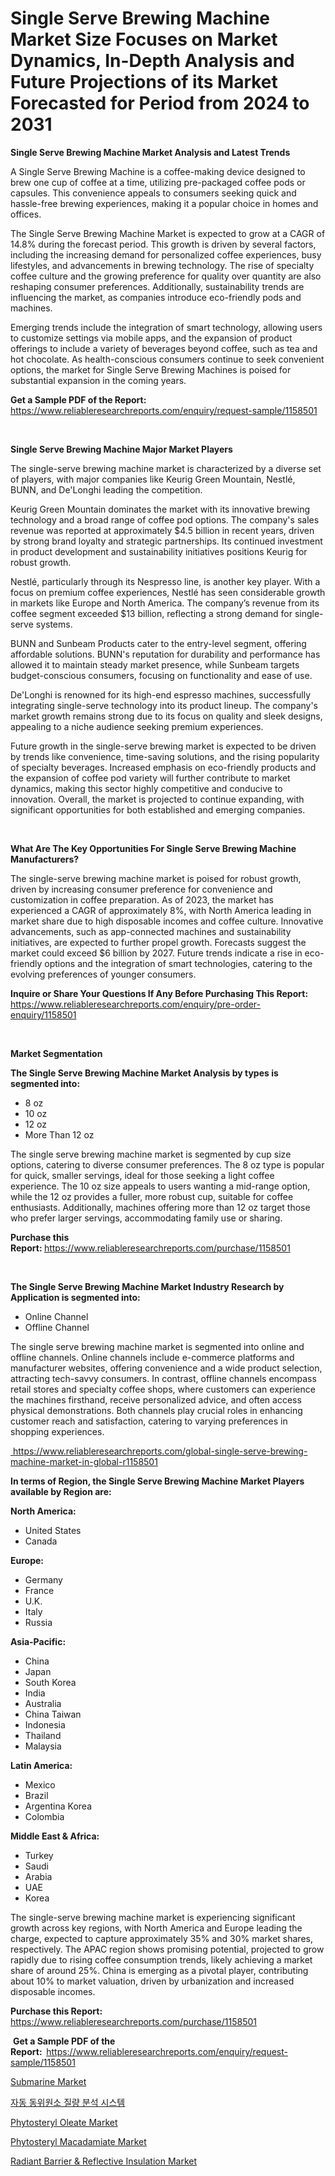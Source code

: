 <p><h1>Single Serve Brewing Machine Market Size Focuses on Market Dynamics, In-Depth Analysis and Future Projections of its Market Forecasted for Period from 2024 to 2031</h1></p><p><strong>Single Serve Brewing Machine Market Analysis and Latest Trends</strong></p>
<p><p>A Single Serve Brewing Machine is a coffee-making device designed to brew one cup of coffee at a time, utilizing pre-packaged coffee pods or capsules. This convenience appeals to consumers seeking quick and hassle-free brewing experiences, making it a popular choice in homes and offices.</p><p>The Single Serve Brewing Machine Market is expected to grow at a CAGR of 14.8% during the forecast period. This growth is driven by several factors, including the increasing demand for personalized coffee experiences, busy lifestyles, and advancements in brewing technology. The rise of specialty coffee culture and the growing preference for quality over quantity are also reshaping consumer preferences. Additionally, sustainability trends are influencing the market, as companies introduce eco-friendly pods and machines.</p><p>Emerging trends include the integration of smart technology, allowing users to customize settings via mobile apps, and the expansion of product offerings to include a variety of beverages beyond coffee, such as tea and hot chocolate. As health-conscious consumers continue to seek convenient options, the market for Single Serve Brewing Machines is poised for substantial expansion in the coming years.</p></p>
<p><strong>Get a Sample PDF of the Report:&nbsp;</strong> <a href="https://www.reliableresearchreports.com/enquiry/request-sample/1158501">https://www.reliableresearchreports.com/enquiry/request-sample/1158501</a></p>
<p>&nbsp;</p>
<p><strong>Single Serve Brewing Machine Major Market Players</strong></p>
<p><p>The single-serve brewing machine market is characterized by a diverse set of players, with major companies like Keurig Green Mountain, Nestlé, BUNN, and De'Longhi leading the competition. </p><p>Keurig Green Mountain dominates the market with its innovative brewing technology and a broad range of coffee pod options. The company's sales revenue was reported at approximately $4.5 billion in recent years, driven by strong brand loyalty and strategic partnerships. Its continued investment in product development and sustainability initiatives positions Keurig for robust growth.</p><p>Nestlé, particularly through its Nespresso line, is another key player. With a focus on premium coffee experiences, Nestlé has seen considerable growth in markets like Europe and North America. The company’s revenue from its coffee segment exceeded $13 billion, reflecting a strong demand for single-serve systems.</p><p>BUNN and Sunbeam Products cater to the entry-level segment, offering affordable solutions. BUNN's reputation for durability and performance has allowed it to maintain steady market presence, while Sunbeam targets budget-conscious consumers, focusing on functionality and ease of use.</p><p>De'Longhi is renowned for its high-end espresso machines, successfully integrating single-serve technology into its product lineup. The company's market growth remains strong due to its focus on quality and sleek designs, appealing to a niche audience seeking premium experiences.</p><p>Future growth in the single-serve brewing market is expected to be driven by trends like convenience, time-saving solutions, and the rising popularity of specialty beverages. Increased emphasis on eco-friendly products and the expansion of coffee pod variety will further contribute to market dynamics, making this sector highly competitive and conducive to innovation. Overall, the market is projected to continue expanding, with significant opportunities for both established and emerging companies.</p></p>
<p>&nbsp;</p>
<p><strong>What Are The Key Opportunities For Single Serve Brewing Machine Manufacturers?</strong></p>
<p><p>The single-serve brewing machine market is poised for robust growth, driven by increasing consumer preference for convenience and customization in coffee preparation. As of 2023, the market has experienced a CAGR of approximately 8%, with North America leading in market share due to high disposable incomes and coffee culture. Innovative advancements, such as app-connected machines and sustainability initiatives, are expected to further propel growth. Forecasts suggest the market could exceed $6 billion by 2027. Future trends indicate a rise in eco-friendly options and the integration of smart technologies, catering to the evolving preferences of younger consumers.</p></p>
<p><strong>Inquire or Share Your Questions If Any Before Purchasing This Report:</strong> <a href="https://www.reliableresearchreports.com/enquiry/pre-order-enquiry/1158501">https://www.reliableresearchreports.com/enquiry/pre-order-enquiry/1158501</a></p>
<p>&nbsp;</p>
<p><strong>Market Segmentation</strong></p>
<p><strong>The Single Serve Brewing Machine Market Analysis by types is segmented into:</strong></p>
<p><ul><li>8 oz</li><li>10 oz</li><li>12 oz</li><li>More Than 12 oz</li></ul></p>
<p><p>The single serve brewing machine market is segmented by cup size options, catering to diverse consumer preferences. The 8 oz type is popular for quick, smaller servings, ideal for those seeking a light coffee experience. The 10 oz size appeals to users wanting a mid-range option, while the 12 oz provides a fuller, more robust cup, suitable for coffee enthusiasts. Additionally, machines offering more than 12 oz target those who prefer larger servings, accommodating family use or sharing.</p></p>
<p><strong>Purchase this Report:&nbsp;</strong><a href="https://www.reliableresearchreports.com/purchase/1158501">https://www.reliableresearchreports.com/purchase/1158501</a></p>
<p>&nbsp;</p>
<p><strong>The Single Serve Brewing Machine Market Industry Research by Application is segmented into:</strong></p>
<p><ul><li>Online Channel</li><li>Offline Channel</li></ul></p>
<p><p>The single serve brewing machine market is segmented into online and offline channels. Online channels include e-commerce platforms and manufacturer websites, offering convenience and a wide product selection, attracting tech-savvy consumers. In contrast, offline channels encompass retail stores and specialty coffee shops, where customers can experience the machines firsthand, receive personalized advice, and often access physical demonstrations. Both channels play crucial roles in enhancing customer reach and satisfaction, catering to varying preferences in shopping experiences.</p></p>
<p><a href="https://www.reliableresearchreports.com/global-single-serve-brewing-machine-market-in-global-r1158501">&nbsp;https://www.reliableresearchreports.com/global-single-serve-brewing-machine-market-in-global-r1158501</a></p>
<p><strong>In terms of Region, the Single Serve Brewing Machine Market Players available by Region are:</strong></p>
<p>
    <p> <strong> North America: </strong>
        <ul>
            <li>United States</li>
            <li>Canada</li>
        </ul>
        </p> 
    <p> <strong> Europe: </strong>
        <ul>
            <li>Germany</li>
            <li>France</li>
            <li>U.K.</li>
            <li>Italy</li>
            <li>Russia</li>
        </ul>
        </p> 
    <p> <strong> Asia-Pacific: </strong>
        <ul>
            <li>China</li>
            <li>Japan</li>
            <li>South Korea</li>
            <li>India</li>
            <li>Australia</li>
            <li>China Taiwan</li>
            <li>Indonesia</li>
            <li>Thailand</li>
            <li>Malaysia</li>
        </ul>
        </p> 
    <p> <strong> Latin America: </strong>
        <ul>
            <li>Mexico</li>
            <li>Brazil</li>
            <li>Argentina Korea</li>
            <li>Colombia</li>
        </ul>
        </p> 
    <p> <strong> Middle East & Africa: </strong>
        <ul>
            <li>Turkey</li>
            <li>Saudi</li>
            <li>Arabia</li>
            <li>UAE</li>
            <li>Korea</li>
        </ul>
    </p>
    </p>
<p><p>The single-serve brewing machine market is experiencing significant growth across key regions, with North America and Europe leading the charge, expected to capture approximately 35% and 30% market shares, respectively. The APAC region shows promising potential, projected to grow rapidly due to rising coffee consumption trends, likely achieving a market share of around 25%. China is emerging as a pivotal player, contributing about 10% to market valuation, driven by urbanization and increased disposable incomes.</p></p>
<p><strong>Purchase this Report: </strong><a href="https://www.reliableresearchreports.com/purchase/1158501">https://www.reliableresearchreports.com/purchase/1158501</a></p>
<p>&nbsp;<strong>Get a Sample PDF of the Report:&nbsp;&nbsp;</strong><a href="https://www.reliableresearchreports.com/enquiry/request-sample/1158501">https://www.reliableresearchreports.com/enquiry/request-sample/1158501</a></p>
<p><strong></strong></p>
<p><p><a href="https://www.linkedin.com/pulse/global-submarine-market-status-2024-2031-forecast-region-xpx0e?trackingId=aANEBlDrTTOXOe7djx7DJg%3D%3D">Submarine Market</a></p><p><a href="https://medium.com/@dewayneber2023/automatic-isotope-mass-spectrometry-system-market-%EC%9D%98-%EA%B8%80%EB%A1%9C%EB%B2%8C-%EC%8B%9C%EC%9E%A5-%EA%B0%9C%EC%9A%94%EB%8A%94-%EC%A0%84-%EC%84%B8%EA%B3%84-%EB%B0%8F-%EC%A3%BC%EC%9A%94-%EC%8B%9C%EC%9E%A5%EC%9D%98-%EC%82%B0%EC%97%85%EC%97%90-%EC%98%81%ED%96%A5%EC%9D%84-%EB%AF%B8%EC%B9%98%EB%8A%94-%EC%A3%BC%EC%9A%94-%ED%8A%B8%EB%A0%8C%EB%93%9C%EC%97%90-16642046e80e">자동 동위원소 질량 분석 시스템</a></p><p><a href="https://issuu.com/reportprime-2/docs/phytosteryl-oleate-market-size-2030_60f403360cecec">Phytosteryl Oleate Market</a></p><p><a href="https://issuu.com/reportprime-2/docs/phytosteryl-macadamiate-market-size_75ebd9623b17fa">Phytosteryl Macadamiate Market</a></p><p><a href="https://github.com/MarciaRunte/Market-Research-Report-List-1/blob/main/radiant-barrier-reflective-insulation-market.md">Radiant Barrier & Reflective Insulation Market</a></p></p>